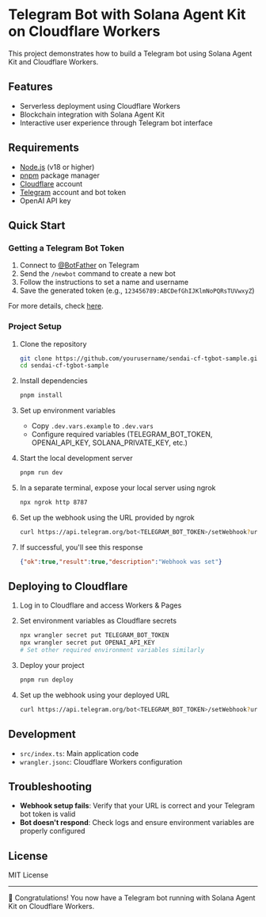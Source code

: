 # Telegram Bot with Solana Agent Kit on Cloudflare Workers

This project demonstrates how to build a Telegram bot using Solana Agent Kit and Cloudflare Workers.

## Features

- Serverless deployment using Cloudflare Workers
- Blockchain integration with Solana Agent Kit
- Interactive user experience through Telegram bot interface

## Requirements

- [Node.js](https://nodejs.org/) (v18 or higher)
- [pnpm](https://pnpm.io/) package manager
- [Cloudflare](https://www.cloudflare.com/) account
- [Telegram](https://telegram.org/) account and bot token
- OpenAI API key

## Quick Start

### Getting a Telegram Bot Token

1. Connect to [@BotFather](https://t.me/BotFather) on Telegram
2. Send the `/newbot` command to create a new bot
3. Follow the instructions to set a name and username
4. Save the generated token (e.g., `123456789:ABCDefGhIJKlmNoPQRsTUVwxyZ`)

For more details, check [here](https://help.zoho.com/portal/en/kb/desk/support-channels/instant-messaging/telegram/articles/telegram-integration-with-zoho-desk#How_to_find_a_token_for_an_existing_Telegram_Bot).

### Project Setup

1. Clone the repository
   ```bash
   git clone https://github.com/yourusername/sendai-cf-tgbot-sample.git
   cd sendai-cf-tgbot-sample
   ```

2. Install dependencies
   ```bash
   pnpm install
   ```

3. Set up environment variables
   - Copy `.dev.vars.example` to `.dev.vars`
   - Configure required variables (TELEGRAM_BOT_TOKEN, OPENAI_API_KEY, SOLANA_PRIVATE_KEY, etc.)

4. Start the local development server
   ```bash
   pnpm run dev
   ```

5. In a separate terminal, expose your local server using ngrok
   ```bash
   npx ngrok http 8787
   ```

6. Set up the webhook using the URL provided by ngrok
   ```bash
   curl https://api.telegram.org/bot<TELEGRAM_BOT_TOKEN>/setWebhook?url=https://<NGROK_URL>/
   ```

7. If successful, you'll see this response
   ```json
   {"ok":true,"result":true,"description":"Webhook was set"}
   ```

## Deploying to Cloudflare

1. Log in to Cloudflare and access Workers & Pages

2. Set environment variables as Cloudflare secrets
   ```bash
   npx wrangler secret put TELEGRAM_BOT_TOKEN
   npx wrangler secret put OPENAI_API_KEY
   # Set other required environment variables similarly
   ```

3. Deploy your project
   ```bash
   pnpm run deploy
   ```

4. Set up the webhook using your deployed URL
   ```bash
   curl https://api.telegram.org/bot<TELEGRAM_BOT_TOKEN>/setWebhook?url=https://<YOUR_WORKER_URL>/
   ```

## Development

- `src/index.ts`: Main application code
- `wrangler.jsonc`: Cloudflare Workers configuration

## Troubleshooting

- **Webhook setup fails**: Verify that your URL is correct and your Telegram bot token is valid
- **Bot doesn't respond**: Check logs and ensure environment variables are properly configured

## License

MIT License

---

🎉 Congratulations! You now have a Telegram bot running with Solana Agent Kit on Cloudflare Workers.

